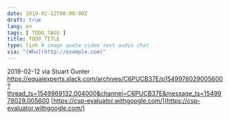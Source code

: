 ```yaml
---
date: 2019-02-12T00:00:00Z
draft: true
lang: en
tags: [ TODO_TAGS ]
title: TODO_TITLE
type: link # image quote video text audio chat
via: "[Who](http://example.com)"
---
```



2019-02-12 via Stuart Gunter
https://equalexperts.slack.com/archives/C6PUCB37E/p1549978029005600?thread_ts=1549969132.004000&channel=C6PUCB37E&message_ts=1549978029.005600
[https://csp-evaluator.withgoogle.com/](https://csp-evaluator.withgoogle.com/)

